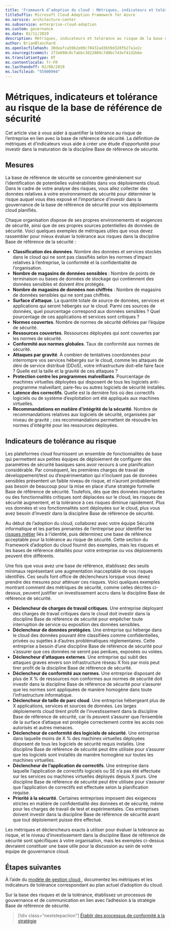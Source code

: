 ```yaml
---
title: 'Framework d’adoption du cloud : Métriques, indicateurs et tolérance au risque de la base de référence de sécurité'
titleSuffix: Microsoft Cloud Adoption Framework for Azure
ms.service: architecture-center
ms.subservice: enterprise-cloud-adoption
ms.custom: governance
ms.date: 02/11/2019
description: Métriques, indicateurs et tolérance au risque de la base de référence de sécurité
author: BrianBlanchard
ms.openlocfilehash: 30deafca59b2e09c78432ad3b59d328fb27a1e2c
ms.sourcegitcommit: 273e690c0cfabbc3822089c7d8bc743ef41d2b6e
ms.translationtype: HT
ms.contentlocale: fr-FR
ms.lasthandoff: 02/08/2019
ms.locfileid: "55900994"
---
```

# <a name="security-baseline-metrics-indicators-and-risk-tolerance"></a>Métriques, indicateurs et tolérance au risque de la base de référence de sécurité

Cet article vise à vous aider à quantifier la tolérance au risque de l’entreprise en lien avec la base de référence de sécurité. La définition de métriques et d’indicateurs vous aide à créer une étude d’opportunité pour investir dans la maturation de la discipline Base de référence de sécurité.

## <a name="metrics"></a>Mesures

La base de référence de sécurité se concentre généralement sur l’identification de potentielles vulnérabilités dans vos déploiements cloud. Dans le cadre de votre analyse des risques, vous allez collecter des données relatives à votre environnement de sécurité pour déterminer le risque auquel vous êtes exposé et l’importance d’investir dans la gouvernance de la base de référence de sécurité pour vos déploiements cloud planifiés.

Chaque organisation dispose de ses propres environnements et exigences de sécurité, ainsi que de ses propres sources potentielles de données de sécurité. Voici quelques exemples de métriques utiles que vous devez rassembler pour mieux évaluer la tolérance aux risques dans la discipline Base de référence de la sécurité :

- **Classification des données**. Nombre des données et services stockés dans le cloud qui ne sont pas classifiés selon les normes d’impact relatives à l’entreprise, la conformité et la confidentialité de l’organisation.
- **Nombre de magasins de données sensibles** : Nombre de points de terminaison ou bases de données de stockage qui contiennent des données sensibles et doivent être protégés.
- **Nombre de magasins de données non chiffrés** : Nombre de magasins de données sensibles qui ne sont pas chiffrés.
- **Surface d’attaque**. La quantité totale de source de données, services et applications qui seront hébergés sur le cloud. Parmi ces sources de données, quel pourcentage correspond aux données sensibles ? Quel pourcentage de ces applications et services sont critiques ?
- **Normes couvertes**. Nombre de normes de sécurité définies par l’équipe de sécurité.
- **Ressources couvertes**. Ressources déployées qui sont couvertes par les normes de sécurité.
- **Conformité aux normes globales**. Taux de conformité aux normes de sécurité.
- **Attaques par gravité**. À combien de tentatives coordonnées pour interrompre vos services hébergés sur le cloud, comme les attaques de déni de service distribué (DDoS), votre infrastructure doit-elle faire face ? Quelle est la taille et la gravité de ces attaques ?
- **Protection contre les programmes malveillants**. Pourcentage de machines virtuelles déployées qui disposent de tous les logiciels anti-programme malveillant, pare-feu ou autres logiciels de sécurité installés.
- **Latence des correctifs**. Quelle est la dernière fois où des correctifs logiciels ou de système d’exploitation ont été appliqués aux machines virtuelles.
- **Recommandations en matière d’intégrité de la sécurité**. Nombre de recommandations relatives aux logiciels de sécurité, organisées par niveau de gravité ; ces recommandations permettent de résoudre les normes d’intégrité pour les ressources déployées.

## <a name="risk-tolerance-indicators"></a>Indicateurs de tolérance au risque

Les plateformes cloud fournissent un ensemble de fonctionnalités de base qui permettent aux petites équipes de déploiement de configurer des paramètres de sécurité basiques sans avoir recours à une planification considérable. Par conséquent, les premières charges de travail de développement/test ou d’expérimentation qui n’incluent pas de données sensibles présentent un faible niveau de risque, et n’auront probablement pas besoin de beaucoup pour la mise en place d’une stratégie formelle Base de référence de sécurité. Toutefois, dès que des données importantes ou des fonctionnalités critiques sont déplacées sur le cloud, les risques de sécurité augmentent, et la tolérance à ces risques diminue rapidement. Plus vos données et vos fonctionnalités sont déployées sur le cloud, plus vous avez besoin d’investir dans la discipline Base de référence de sécurité.

Au début de l’adoption du cloud, collaborez avec votre équipe Sécurité informatique et les parties prenantes de l’entreprise pour identifier les [risques métier](business-risks.md) liés à l’identité, puis déterminez une base de référence acceptable pour la tolérance au risque de sécurité. Cette section du Framework d’adoption du cloud fournit des exemples, mais les risques et les bases de référence détaillés pour votre entreprise ou vos déploiements peuvent être différents.

Une fois que vous avez une base de référence, établissez des seuils minimaux représentant une augmentation inacceptable de vos risques identifiés. Ces seuils font office de déclencheurs lorsque vous devez prendre des mesures pour atténuer ces risques. Voici quelques exemples montrant comment des métriques de sécurité, comme celles décrites ci-dessus, peuvent justifier un investissement accru dans la discipline Base de référence de sécurité.

- **Déclencheur de charges de travail critiques**. Une entreprise déployant des charges de travail critiques dans le cloud doit investir dans la discipline Base de référence de sécurité pour empêcher toute interruption de service ou exposition des données sensibles.
- **Déclencheur de données protégées**. Une entreprise qui héberge dans le cloud des données pouvant être classifiées comme confidentielles, privées ou sujettes à d’autres problématiques réglementaires. Cette entreprise a besoin d’une discipline Base de référence de sécurité pour s’assurer que ces données ne seront pas perdues, exposées ou volées.
- **Déclencheur d’attaques externes**. Une entreprise qui subit des attaques graves envers son infrastructure réseau X fois par mois peut tirer profit de la discipline Base de référence de sécurité.  
- **Déclencheur de conformité aux normes**. Une entreprise disposant de plus de X % de ressources non conformes aux normes de sécurité doit investir dans la discipline Base de référence de sécurité pour s’assurer que les normes sont appliquées de manière homogène dans toute l’infrastructure informatique.
- **Déclencheur de taille de parc cloud**. Une entreprise hébergeant plus de X applications, services et sources de données. Les larges déploiements cloud tirent profit de l’investissement dans la discipline Base de référence de sécurité, car ils peuvent s’assurer que l’ensemble de la surface d’attaque est protégée correctement contre les accès non autorisés et autres menaces.
- **Déclencheur de conformité des logiciels de sécurité**. Une entreprise dans laquelle moins de X % des machines virtuelles déployées disposent de tous les logiciels de sécurité requis installés. Une discipline Base de référence de sécurité peut être utilisée pour s’assurer que les logiciels sont installés de manière homogène sur toutes les machines virtuelles.
- **Déclencheur de l’application de correctifs**. Une entreprise dans laquelle l’application de correctifs logiciels ou SE n’a pas été effectuée sur les services ou machines virtuelles déployés depuis X jours. Une discipline Base de référence de sécurité peut être utilisée pour s’assurer que l’application de correctifs est effectuée selon la planification requise.
- **Priorité à la sécurité**. Certaines entreprises imposent des exigences strictes en matière de confidentialité des données et de sécurité, même pour les charges de travail de test et expérimentales. Ces entreprises doivent investir dans la discipline Base de référence de sécurité avant que tout déploiement puisse être effectué.

Les métriques et déclencheurs exacts à utiliser pour évaluer la tolérance au risque, et le niveau d’investissement dans la discipline Base de référence de sécurité sont spécifiques à votre organisation, mais les exemples ci-dessus devraient constituer une base utile pour la discussion au sein de votre équipe de gouvernance cloud.  

## <a name="next-steps"></a>Étapes suivantes

À l’aide du [modèle de gestion cloud ](./template.md), documentez les métriques et les indicateurs de tolérance correspondant au plan actuel d’adoption du cloud.

Sur la base des risques et de la tolérance, établissez un processus de gouvernance et de communication en lien avec l’adhésion à la stratégie Base de référence de sécurité.

> [!div class="nextstepaction"]
> [Établir des processus de conformité à la stratégie](compliance-processes.md)
